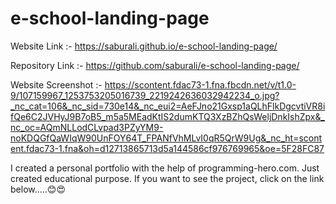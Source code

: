 # e-school-landing-page

Website Link :- https://saburali.github.io/e-school-landing-page/

Repository Link :- https://github.com/saburali/e-school-landing-page/

Website Screenshot :- https://scontent.fdac73-1.fna.fbcdn.net/v/t1.0-9/107159967_1253753205016739_2219242636032942234_o.jpg?_nc_cat=106&_nc_sid=730e14&_nc_eui2=AeFJno21Gxsp1aQLhFlkDgcvtiVR8ifQe6C2JVHyJ9B7oB5_m5a5MEadKtIS2dumKTQ3XzBZhQsWeljDnkIshZpx&_nc_oc=AQmNLLodCLvpad3PZyYM9-noKDQGfQaWIqW90UnFOY64T_FPANfVhMLvI0qR5QrW9Ug&_nc_ht=scontent.fdac73-1.fna&oh=d12713865713d5a144586cf976769965&oe=5F28FC87

I created a personal portfolio with the help of programming-hero.com. Just created educational purpose. If you want to see the project, click on the link below.....😊😍
